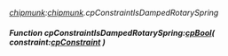 _[chipmunk](../../modules/chipmunk/chipmunk-module.md):[chipmunk](../../modules/chipmunk/chipmunk-module.md).cpConstraintIsDampedRotarySpring_
##### Function cpConstraintIsDampedRotarySpring:[cpBool](../../modules/chipmunk/chipmunk-cpbool.md)( constraint:[cpConstraint](../../modules/chipmunk/chipmunk-cpconstraint.md) )
